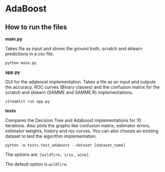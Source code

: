 # AdaBoost

## How to run the files

**main.py**

Takes file as input and stores the ground truth, scratch and sklearn predictions in a csv file.
```
python main.py
```

**app.py**

GUI for the adaboost implementation. Takes a file as an input and outputs the accuracy, ROC curves (Binary classes) and the confusion matrix for the scratch and sklearn (SAMME and SAMME.R) implementations.
```
streamlit run app.py
```

**tests**

Compares the Decision Tree and Adaboost implementations for 10 iterations. Also plots the graphs like confusion matrix, estimator errors, estimator weights, history and roc curves. 
You can also choose an existing dataset to test the algorithm implementation.
```
python -m tests.test_adaboost --dataset [dataset_name]
```
The options are: `[wildfire, iris, wine]`.

The default option is `wildfire`.


